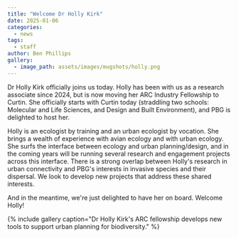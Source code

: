 ```yaml
---
title: "Welcome Dr Holly Kirk"
date: 2025-01-06
categories:
  - news
tags:
  - staff
author: Ben Phillips
gallery:
  - image_path: assets/images/mugshots/holly.png
---
```


Dr Holly Kirk officially joins us today.  Holly has been with us as a research associate since 2024, but is now moving her ARC Industry Fellowship to Curtin.  She officially starts with Curtin today (straddling two schools: Molecular and Life Sciences, and Design and Built Environment), and PBG is delighted to host her.

Holly is an ecologist by training and an urban ecologist by vocation.  She brings a wealth of experience with avian ecology and with urban ecology.  She surfs the interface between ecology and urban planning/design, and in the coming years will be running several research and engagement projects across this interface.  There is a strong overlap between Holly's research in urban connectivity and PBG's interests in invasive species and their dispersal.  We look to develop new projects that address these shared interests.

And in the meantime, we're just delighted to have her on board.  Welcome Holly!




{% include gallery caption="Dr Holly Kirk's ARC fellowship develops new tools to support urban planning for biodiversity." %}